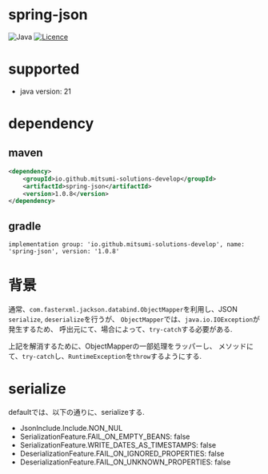 # spring-json

![Java](https://img.shields.io/badge/java-%23ED8B00.svg?style=for-the-badge&logo=openjdk&logoColor=white) [![Licence](https://img.shields.io/github/license/Ileriayo/markdown-badges?style=for-the-badge)](./LICENSE)

# supported

- java version: 21
# dependency

## maven

```xml
<dependency>
    <groupId>io.github.mitsumi-solutions-develop</groupId>
    <artifactId>spring-json</artifactId>
    <version>1.0.8</version>
</dependency>
```

## gradle

```
implementation group: 'io.github.mitsumi-solutions-develop', name: 'spring-json', version: '1.0.8'
```

# 背景

通常、`com.fasterxml.jackson.databind.ObjectMapper`を利用し、JSON `serialize`, `deserialize`を行うが、
`ObjectMapper`では、`java.io.IOException`が発生するため、
呼出元にて、場合によって、`try-catch`する必要がある.

上記を解消するために、ObjectMapperの一部処理をラッパーし、
メソッドにて、`try-catch`し、`RuntimeException`を`throw`するようにする.

# serialize

defaultでは、以下の通りに、serializeする.

- JsonInclude.Include.NON_NUL
- SerializationFeature.FAIL_ON_EMPTY_BEANS: false
- SerializationFeature.WRITE_DATES_AS_TIMESTAMPS: false
- DeserializationFeature.FAIL_ON_IGNORED_PROPERTIES: false
- DeserializationFeature.FAIL_ON_UNKNOWN_PROPERTIES: false
